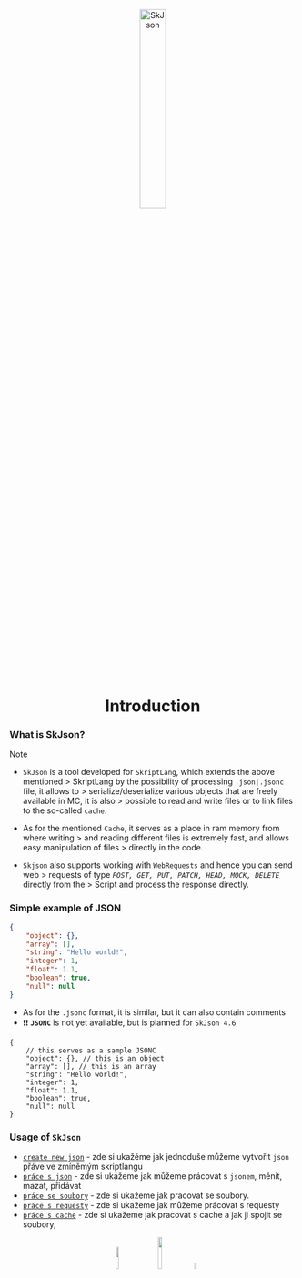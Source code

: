 <p align="center" style="align: center; text-align: center">
<img align="center" alt="SkJson" width="30%" src="https://i.ibb.co/zV3Pxht/New-Project-4.png">
</p>

<h1 align="center">Introduction</h1>

### What is SkJson?
> [!NOTE]
> - `SkJson` is a tool developed for `SkriptLang`, which extends the above mentioned > SkriptLang by the possibility of processing `.json|.jsonc` file, it allows to > serialize/deserialize various objects that are freely available in MC, it is also > possible to read and write files or to link files to the so-called `cache`.
> 
> - As for the mentioned `Cache`, it serves as a place in ram memory from where writing > and reading different files is extremely fast, and allows easy manipulation of files > directly in the code.
> 
> - `Skjson` also supports working with `WebRequests` and hence you can send web > requests of type *`POST, GET, PUT, PATCH, HEAD, MOCK, DELETE`* directly from the > Script and process the response directly.
> 
> ### Simple example of **JSON**
> ```json
> {
>     "object": {},
>     "array": [],
>     "string": "Hello world!",
>     "integer": 1,
>     "float": 1.1,
>     "boolean": true,
>     "null": null
> }
> ```
> - As for the `.jsonc` format, it is similar, but it can also contain comments
> - ❗❗ **`JSONC`** is not yet available, but is planned for `SkJson 4.6`
> ```jsonc
> {
>     // this serves as a sample JSONC
>     "object": {}, // this is an object
>     "array": [], // this is an array
>     "string": "Hello world!",
>     "integer": 1,
>     "float": 1.1,
>     "boolean": true,
>     "null": null
> }
> ```

### Usage of `SkJson`

- [`create new json`]() - zde si ukažéme jak jednoduše můžeme vytvořit `json` přáve ve zmíněmým skriptlangu
- [`práce s json`]() - zde si ukážeme jak můžeme prácovat s `jsonem`, měnit, mazat, přidávat
- [`práce se soubory`]() - zde si ukažeme jak pracovat se soubory.
- [`práce s requesty`]() - zde si ukažeme jak můžeme prácovat s requesty
- [`práce s cache`]() - zde si ukažeme jak pracovat s cache a jak ji spojit se soubory,


<center>

[<img style="width: 10%; margin-right: 1rem;" src="https://skripthub.net/static/addon/ViewTheDocsButton.png">](https://skripthub.net/docs/?addon=skJson)
[<img style="width: 12%; margin-right: 1rem;" src="https://skunity.com/branding/buttons/get_on_docs_4.png">](https://docs.skunity.com/syntax/search/addon:skjson)
[<img style="width: 5%" src="https://static.spigotmc.org/img/spigot.png">](https://www.spigotmc.org/resources/skjson.106019/)

</center>